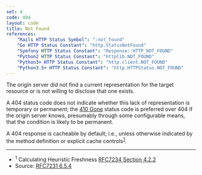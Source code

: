 ```yaml
---
set: 4
code: 404
layout: code
title: Not Found
references:
    "Rails HTTP Status Symbol": ":not_found"
    "Go HTTP Status Constant": "http.StatusNotFound"
    "Symfony HTTP Status Constant": "Response::HTTP_NOT_FOUND"
    "Python2 HTTP Status Constant": "httplib.NOT_FOUND"
    "Python3+ HTTP Status Constant": "http.client.NOT_FOUND"
    "Python3.5+ HTTP Status Constant": "http.HTTPStatus.NOT_FOUND"
---
```


The origin server did not find a current representation for the target
resource or is not willing to disclose that one exists.

A 404 status code does not indicate whether this lack of representation
is temporary or permanent; the [410 Gone]({{site.baseurl}}/410) status code is preferred
over 404 if the origin server knows, presumably through some
configurable means, that the condition is likely to be permanent.

A 404 response is cacheable by default; i.e., unless otherwise indicated
by the method definition or explicit cache
controls<sup>[1](#ref-1)</sup>.

---

* <span id="ref-1"><sup>1</sup> Calculating Heuristic Freshness
[RFC7234 Section 4.2.2][2]</span>
* Source: [RFC7231 6.5.4][1]

[1]: <http://tools.ietf.org/html/rfc7231#section-6.5.4>
[2]: <http://tools.ietf.org/html/rfc7234#section-4.2.2>
